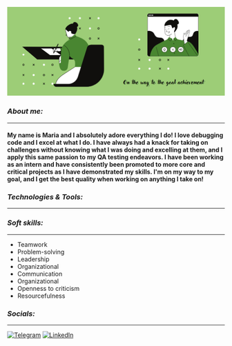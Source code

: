 ![Header](https://github.com/mari-bratkouskaya/mari-bratkouskaya/blob/main/header/IMG.png)

### ___About me:___
---
#### My name is Maria and I absolutely adore everything I do! I love debugging code and I excel at what I do. I have always had a knack for taking on challenges without knowing what I was doing and excelling at them, and I apply this same passion to my QA testing endeavors. I have been working as an intern and have consistently been promoted to more core and critical projects as I have demonstrated my skills. I'm on my way to my goal, and I get the best quality when working on anything I take on!

### ___Technologies & Tools:___
---

### ___Soft skills:___
---
* Teamwork
* Problem-solving
* Leadership
* Organizational
* Communication
* Organizational
* Openness to criticism
* Resourcefulness


### ___Socials:___
---

[![Telegram](https://img.shields.io/badge/-Telegram-9dcd77?style=for-the-badge&logo=telegram&logoColor=27A0D9)](https://t.me/mari_bratkouskaya) [![LinkedIn](https://img.shields.io/badge/-LinkedIn-9dcd77?style=for-the-badge&logo=linkedin&logoColor=007BB6)](https://www.linkedin.com/in/mari-bratkouskaya/) 

